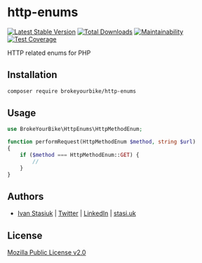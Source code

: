 # http-enums

[![Latest Stable Version](https://img.shields.io/github/v/release/brokeyourbike/http-enums-php)](https://github.com/brokeyourbike/http-enums-php/releases)
[![Total Downloads](https://poser.pugx.org/brokeyourbike/http-enums/downloads)](https://packagist.org/packages/brokeyourbike/http-enums)
[![Maintainability](https://api.codeclimate.com/v1/badges/cb91278476b2c640e016/maintainability)](https://codeclimate.com/github/brokeyourbike/http-enums-php/maintainability)
[![Test Coverage](https://api.codeclimate.com/v1/badges/cb91278476b2c640e016/test_coverage)](https://codeclimate.com/github/brokeyourbike/http-enums-php/test_coverage)

HTTP related enums for PHP

## Installation

```bash
composer require brokeyourbike/http-enums
```

## Usage

```php
use BrokeYourBike\HttpEnums\HttpMethodEnum;

function performRequest(HttpMethodEnum $method, string $url)
{
    if ($method === HttpMethodEnum::GET) {
        //
    }
}
```

## Authors
- [Ivan Stasiuk](https://github.com/brokeyourbike) | [Twitter](https://twitter.com/brokeyourbike) | [LinkedIn](https://www.linkedin.com/in/brokeyourbike) | [stasi.uk](https://stasi.uk)

## License
[Mozilla Public License v2.0](https://github.com/brokeyourbike/http-enums-php/blob/main/LICENSE)
